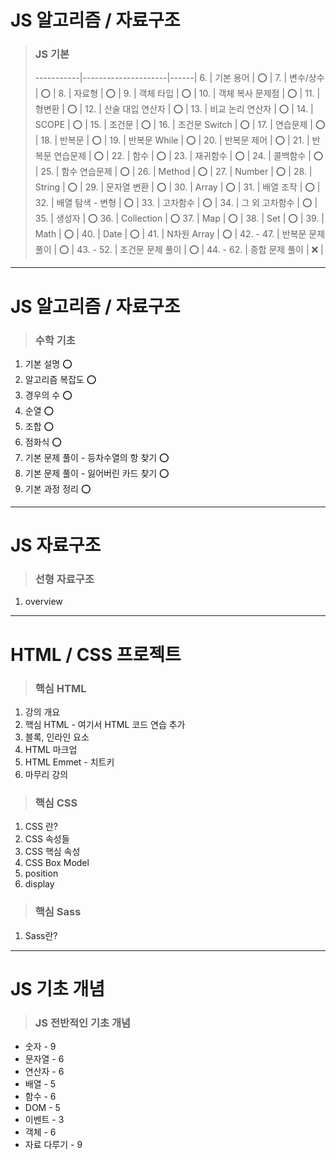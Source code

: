# JS 알고리즘 / 자료구조

> ### JS 기본
>
> -----------|---------------------|------| 6. | 기본 용어 | ⭕ | 7. | 변수/상수 | ⭕ | 8. | 자료형 | ⭕ | 9. | 객체 타입 | ⭕ | 10. | 객체 복사 문제점 | ⭕ | 11. | 형변환 | ⭕ | 12. | 산술 대입 연산자 | ⭕ | 13. | 비교 논리 연산자 | ⭕ | 14. | SCOPE | ⭕ | 15. | 조건문 | ⭕ | 16. | 조건문 Switch | ⭕ | 17. | 연습문제 | ⭕ | 18. | 반복문 | ⭕ | 19. | 반복문 While | ⭕ | 20. | 반복문 제어 | ⭕ | 21. | 반복문 연습문제 | ⭕ | 22. | 함수 | ⭕ | 23. | 재귀함수 | ⭕ | 24. | 콜백함수 | ⭕ | 25. | 함수 연습문제 | ⭕ | 26. | Method | ⭕ | 27. | Number | ⭕ | 28. | String | ⭕ | 29. | 문자열 변환 | ⭕ | 30. | Array | ⭕ | 31. | 배열 조작 | ⭕ | 32. | 배열 탐색 - 변형 | ⭕ | 33. | 고차함수 | ⭕ | 34. | 그 외 고차함수 | ⭕ | 35. | 생성자 | ⭕ 36. | Collection | ⭕ 37. | Map | ⭕ | 38. | Set | ⭕ | 39. | Math | ⭕ | 40. | Date | ⭕ | 41. | N차원 Array | ⭕ | 42. - 47. | 반복문 문제 풀이 | ⭕ | 43. - 52. | 조건문 문제 풀이 | ⭕ | 44. - 62. | 종합 문제 풀이 | ❌ |

---

# JS 알고리즘 / 자료구조

> ### 수학 기초

1. 기본 설명 ⭕
2. 알고리즘 복잡도 ⭕
3. 경우의 수 ⭕
4. 순열 ⭕
5. 조합 ⭕
6. 점화식 ⭕
7. 기본 문제 풀이 - 등차수열의 항 찾기 ⭕
8. 기본 문제 풀이 - 잃어버린 카드 찾기 ⭕
9. 기본 과정 정리 ⭕

---

# JS 자료구조

> ### 선형 자료구조

1. overview

---

# HTML / CSS 프로젝트

> ### 핵심 HTML

1. 강의 개요
2. 핵심 HTML - 여기서 HTML 코드 연습 추가
3. 블록, 인라인 요소
4. HTML 마크업
5. HTML Emmet - 치트키
6. 마무리 강의

> ### 핵심 CSS

1. CSS 란?
2. CSS 속성들
3. CSS 핵심 속성
4. CSS Box Model
5. position
6. display

> ### 핵심 Sass

1. Sass란?

---

# JS 기초 개념

> ### JS 전반적인 기초 개념

- 숫자 - 9
- 문자열 - 6
- 연산자 - 6
- 배열 - 5
- 함수 - 6
- DOM - 5
- 이벤트 - 3
- 객체 - 6
- 자료 다루기 - 9
